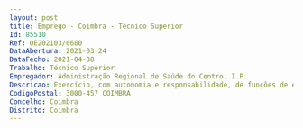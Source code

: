 ```yaml
--- 
layout: post
title: Emprego - Coimbra - Técnico Superior
Id: 85510
Ref: OE202103/0680
DataAbertura: 2021-03-24
DataFecho: 2021-04-08
Trabalho: Técnico Superior
Empregador: Administração Regional de Saúde do Centro, I.P.
Descricao: Exercício, com autonomia e responsabilidade, de funções de estudo, conceção e aplicação de métodos e processos inerentes à sua qualificação profissional, no âmbito das competências desta ARS e, nomeadamente, das competências do Gabinete Jurídico e do Cidadão.Perfil de competências  Experiência profissional comprovada no contexto dos serviços que integram a orgânica das ARS, no mínimo de 3 anos, que tenha permitido adquirir conhecimentos nas matérias relacionadas com as seguintes atividades a desenvolver Proceder à recolha, tratamento e monitorização das reclamações e ou sugestões dos utentes  Realizar avaliações regulares do processo de tratamento das reclamações e ou sugestões  Produzir indicadores que permitam avaliar a qualidade dos serviços prestados, nomeadamente, o grau de satisfação e o nível de participação dos cidadãos  assegurar a articulação sistemática entre os vários gabinetes do cidadão  Elaborar estudos e pareceres técnicos no âmbito das atribuições do Gabinete do Cidadão.
CodigoPostal: 3000-457 COIMBRA
Concelho: Coimbra
Distrito: Coimbra
--- 
```

